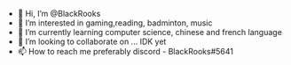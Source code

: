 - 👋 Hi, I’m @BlackRooks
- 👀 I’m interested in gaming,reading, badminton, music 
- 🌱 I’m currently learning computer science, chinese and french language
- 💞️ I’m looking to collaborate on ... IDK yet
- 📫 How to reach me preferably discord - BlackRooks#5641

<!---
BlackRooks/BlackRooks is a ✨ special ✨ repository because its `README.md` (this file) appears on your GitHub profile.
You can click the Preview link to take a look at your changes.
--->
